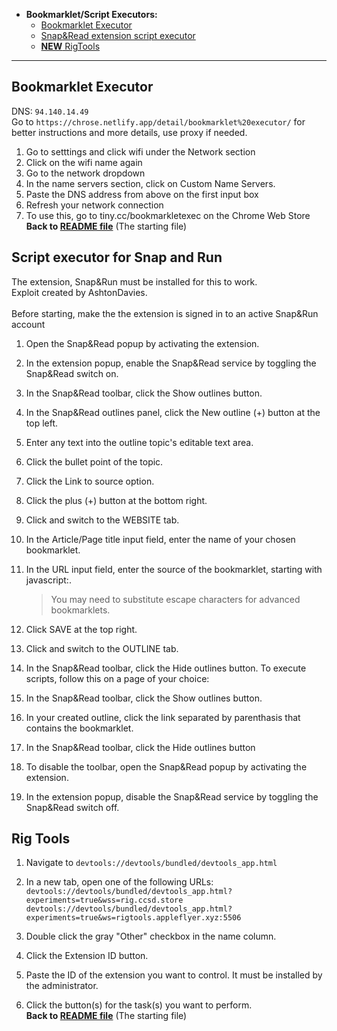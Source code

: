   * **Bookmarklet/Script Executors:**
     - [Bookmarklet Executor](#bookmarklet-executor)
     - [Snap&Read extension script executor](#script-executor-for-snap-and-run)
     - [**NEW** RigTools](#rigtools)
---

## Bookmarklet Executor
DNS: `94.140.14.49` <br>
Go to `https://chrose.netlify.app/detail/bookmarklet%20executor/` for better instructions and more details, use proxy if needed. <br>
1. Go to setttings and click wifi under the Network section
2. Click on the wifi name again
3. Go to the network dropdown
4. In the name servers section, click on Custom Name Servers.
5. Paste the DNS address from above on the first input box
6. Refresh your network connection
7. To use this, go to tiny.cc/bookmarkletexec on the Chrome Web Store
<br> **Back to [README file](https://github.com/wea-f/ByePassHub/blob/main/Exploits/README.md)** (The starting file)
## Script executor for Snap and Run
The extension, Snap&Run must be installed for this to work. <br>
Exploit created by AshtonDavies. <br>
<br>
Before starting, make the the extension is signed in to an active Snap&Run account <br>
1. Open the Snap&Read popup by activating the extension.
2. In the extension popup, enable the Snap&Read service by toggling the Snap&Read switch on.
3. In the Snap&Read toolbar, click the Show outlines button.
4. In the Snap&Read outlines panel, click the New outline (+) button at the top left.
5. Enter any text into the outline topic's editable text area.
6. Click the bullet point of the topic.
7. Click the Link to source  option.
8. Click the plus (+) button at the bottom right.
9. Click and switch to the WEBSITE tab.
10. In the Article/Page title input field, enter the name of your chosen bookmarklet.
11. In the URL input field, enter the source of the bookmarklet, starting with javascript:.
    > You may need to substitute escape characters for advanced bookmarklets. <br>
    
12. Click SAVE at the top right.
13. Click and switch to the OUTLINE tab.
14. In the Snap&Read toolbar, click the Hide outlines  button.
To execute scripts, follow this on a page of your choice:
1. In the Snap&Read toolbar, click the Show outlines button.
2. In your created outline, click the link separated by parenthasis that contains the bookmarklet.
3. In the Snap&Read toolbar, click the Hide outlines button
4. To disable the toolbar, open the Snap&Read popup by activating the extension.
5. In the extension popup, disable the Snap&Read service by toggling the Snap&Read switch off.

## Rig Tools
1. Navigate to `devtools://devtools/bundled/devtools_app.html`
2. In a new tab, open one of the following URLs:
`devtools://devtools/bundled/devtools_app.html?experiments=true&wss=rig.ccsd.store`
`devtools://devtools/bundled/devtools_app.html?experiments=true&ws=rigtools.appleflyer.xyz:5506`

3. Double click the gray "Other" checkbox in the name column.
4. Click the Extension ID button.
5. Paste the ID of the extension you want to control. It must be installed by the administrator.
6. Click the button(s) for the task(s) you want to perform.
<br> **Back to [README file](https://github.com/wea-f/ByePassHub/blob/main/Exploits/README.md)** (The starting file)
